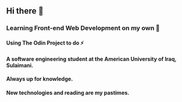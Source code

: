 ## Hi there 👋

### Learning Front-end Web Development on my own 🌱
#### Using The Odin Project to do ⚡

#### A software engineering student at the American University of Iraq, Sulaimani. 
#### Always up for knowledge. 
#### New technologies and reading are my pastimes.


<!--
**RidhaMuneer/RidhaMuneer** is a ✨ _special_ ✨ repository because its `README.md` (this file) appears on your GitHub profile.

Here are some ideas to get you started:

- 🔭 I’m currently working on ...
- 🌱 I’m currently learning ...
- 👯 I’m looking to collaborate on ...
- 🤔 I’m looking for help with ...
- 💬 Ask me about ...
- 📫 How to reach me: ...
- 😄 Pronouns: ...
- ⚡ Fun fact: ...
-->
